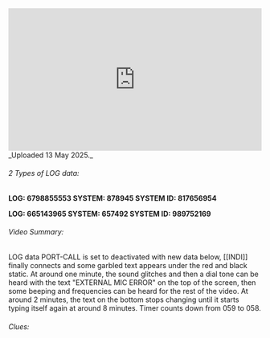 
<iframe src="https://drive.google.com/file/d/1hUdyt-kXL4tdNwyF9_kueUDLV3DECRqi/preview"
style="width:100%; aspect-ratio:16/9; border:0;"
  allowfullscreen>
</iframe>
_Uploaded 13 May 2025._

###### 2 Types of LOG data:

**LOG: 6798855553
SYSTEM: 878945
SYSTEM ID: 817656954**

**LOG: 665143965
SYSTEM: 657492
SYSTEM ID: 989752169**

###### Video Summary: 
LOG data PORT-CALL is set to deactivated with new data below, [[INDI]] finally connects and some garbled text appears under the red and black static. At around one minute, the sound glitches and then a dial tone can be heard with the text "EXTERNAL MIC ERROR" on the top of the screen, then some beeping and frequencies can be heard for the rest of the video. At around 2 minutes, the text on the bottom stops changing until it starts typing itself again at around 8 minutes. Timer counts down from 059 to 058.
###### Clues:

